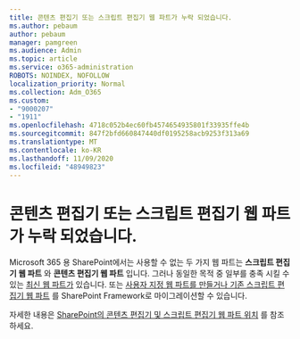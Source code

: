```yaml
---
title: 콘텐츠 편집기 또는 스크립트 편집기 웹 파트가 누락 되었습니다.
ms.author: pebaum
author: pebaum
manager: pamgreen
ms.audience: Admin
ms.topic: article
ms.service: o365-administration
ROBOTS: NOINDEX, NOFOLLOW
localization_priority: Normal
ms.collection: Adm_O365
ms.custom:
- "9000207"
- "1911"
ms.openlocfilehash: 4718c052b4ec60fb4574654935801f33935ffe4b
ms.sourcegitcommit: 847f2bfd660847440df0195258acb9253f313a69
ms.translationtype: MT
ms.contentlocale: ko-KR
ms.lasthandoff: 11/09/2020
ms.locfileid: "48949823"
---
```

# <a name="content-editor-or-script-editor-web-parts-are-missing"></a>콘텐츠 편집기 또는 스크립트 편집기 웹 파트가 누락 되었습니다.

Microsoft 365 용 SharePoint에서는 사용할 수 없는 두 가지 웹 파트는 **스크립트 편집기 웹 파트** 와 **콘텐츠 편집기 웹 파트** 입니다. 그러나 동일한 목적 중 일부를 충족 시킬 수 있는 [최신 웹 파트가](https://support.microsoft.com/office/ed6cc9ce-8b2a-480c-a655-1b9d7615cdbd#bkmk_outofbox) 있습니다. 또는 [사용자 지정 웹 파트를 만들거나 기존 스크립트 편집기 웹 파트](https://support.microsoft.com/office/ed6cc9ce-8b2a-480c-a655-1b9d7615cdbd#bkmk_custom) 를 SharePoint Framework로 마이그레이션할 수 있습니다.  

자세한 내용은 [SharePoint의 콘텐츠 편집기 및 스크립트 편집기 웹 파트 위치](https://support.microsoft.com/office/ed6cc9ce-8b2a-480c-a655-1b9d7615cdbd) 를 참조 하세요.
